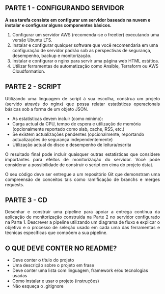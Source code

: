 ## PARTE 1 - CONFIGURANDO SERVIDOR

**A sua tarefa consiste em configurar um servidor baseado na nuvem e instalar e configurar alguns componentes básicos.**

1. Configurar um servidor AWS (recomenda-se o freetier) executando uma versão Ubuntu LTS.
2. Instalar e configurar qualquer software que você recomendaria em uma configuração de servidor padrão sob as perspectivas de segurança, desempenho, backup e monitorização.
3. Instalar e configurar o nginx para servir uma página web HTML estática.
4. Utilizar ferramentas de automatização como Ansible, Terraform ou AWS Cloudformation.

## PARTE 2 - SCRIPT

<p align="justify">Utilizando uma linguagem de script à sua escolha, construa um projeto (servido através do nginx) que possa relatar estatísticas operacionais básicas sob a forma de um objeto JSON.</p>

- As estatísticas devem incluir (como mínimo):
 - Carga actual da CPU, tempo de espera e utilização de memória (opcionalmente reportado como slab, cache, RSS, etc.)
 - Se existem actualizações pendentes (opcionalmente, reportando actualizações de segurança independentemente)
 - Utilização actual do disco e desempenho de leitura/escrita

<p align="justify">O resultado final pode incluir quaisquer outras estatísticas que considere importantes para efeitos de monitorização do servidor. Você pode considerar a possibilidade de construir o script em cima do projeto dstat.</p>

<p align="justify">O seu código deve ser entregue a um repositório Git que demonstram uma compreensão de conceitos tais como ramificação de branchs e merges requests.</p>

## PARTE 3 - CD


<p align="justify">Desenhar e construir uma pipeline para apoiar a entrega contínua da aplicação de monitorização construída na Parte 2 no servidor configurado na Parte 1. Descrever a pipeline utilizando um diagrama de fluxo e explicar o objetivo e o processo de seleção usado em cada uma das ferramentas e técnicas específicas que compõem a sua pipeline.</p>

## O QUE DEVE CONTER NO README?

- Deve conter o título do projeto
- Uma descrição sobre o projeto em frase
- Deve conter uma lista com linguagem, framework e/ou tecnologias usadas
- Como instalar e usar o projeto (instruções)
- Não esqueça o .gitignore
